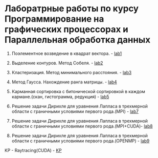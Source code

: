 # Лаборатрные работы по курсу Программирование на графических процессорах и Параллельная обработка данных

1. Поэлементное возведение в квадрат вектора. - [lab1](https://github.com/khrengen/PGP-POD/tree/main/lab1)

2. Выделение контуров. Метод Собеля. - [lab2](https://github.com/khrengen/PGP-POD/tree/main/lab2)

3. Кластеризация. Метод минимального расстояния. - [lab3](https://github.com/khrengen/PGP-POD/tree/main/lab3)

4. Метод Гаусса. Нахождение ранга матрицы. - [lab4](https://github.com/khrengen/PGP-POD/tree/main/lab4)

5. Карманная сортировка с битонической сортировкой в каждом кармане.(скан, гистограмма, редукция) - [lab5](https://github.com/khrengen/PGP-POD/tree/main/lab5)

7. Решение задачи Дирихле для уравнения Лапласа в трехмерной области с граничными условиями первого рода.(MPI) - [lab7](https://github.com/khrengen/PGP-POD/tree/main/lab7)

8. Решение задачи Дирихле для уравнения Лапласа в трехмерной области с граничными условиями первого рода.(MPI+CUDA)- [lab8](https://github.com/khrengen/PGP-POD/tree/main/lab8)

9. Решение задачи Дирихле для уравнения Лапласа в трехмерной области с граничными условиями первого рода.(OPENMP) - [lab9](https://github.com/khrengen/PGP-POD/tree/main/lab9)

KP - Raytracing(CUDA) - [KP](https://github.com/khrengen/PGP-POD/tree/main/KP_pod)
